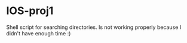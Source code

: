 # IOS-proj1
Shell script for searching directories.
Is not working properly because I didn't have enough time :) 

